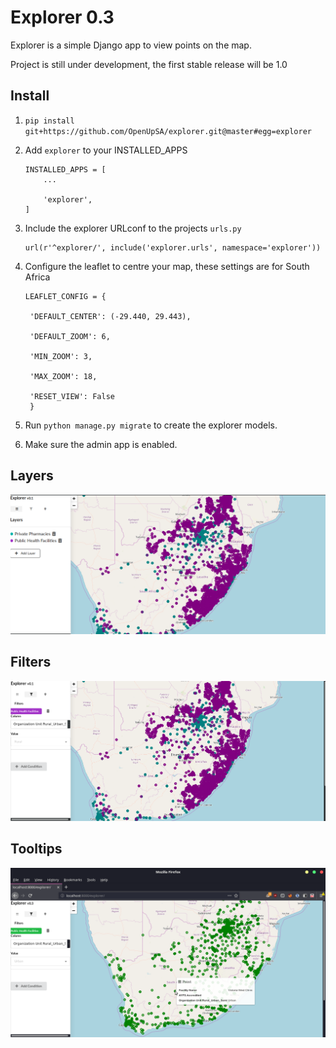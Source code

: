 
Explorer 0.3
=============

Explorer is a simple Django app to view points on the map.

Project is still under development, the first stable release will be 1.0



Install
--------------

1. ```pip install git+https://github.com/OpenUpSA/explorer.git@master#egg=explorer```


2. Add ```explorer``` to your INSTALLED_APPS
   
   ```
   INSTALLED_APPS = [
       ...
	   
       'explorer',
   ]
   ```
   
3. Include the explorer URLconf to the projects ```urls.py```

   ```
   url(r'^explorer/', include('explorer.urls', namespace='explorer'))
   ```
   
4. Configure the leaflet to centre your map, these settings are for South Africa

   ```
   LEAFLET_CONFIG = {
   
    'DEFAULT_CENTER': (-29.440, 29.443),
	
    'DEFAULT_ZOOM': 6,
	
    'MIN_ZOOM': 3,
	
    'MAX_ZOOM': 18,
	
    'RESET_VIEW': False
	}
   ```

5. Run ```python manage.py migrate``` to create the explorer models.

6. Make sure the admin app is enabled.



Layers
-------
![Layers](screenshots/Layers.png)


Filters
---------
![Filters](screenshots/Filtering.png)

Tooltips
----------
![Tooltips](screenshots/tooltips.png)


